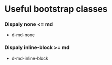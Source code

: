 # Useful bootstrap classes

### Dispaly none <= md
  - d-md-none

### Dispaly inline-block >= md
  - d-md-inline-block
